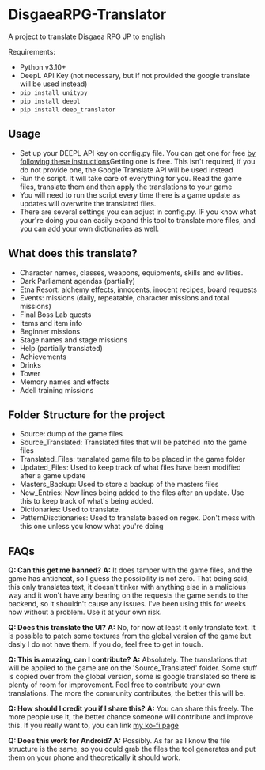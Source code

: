 # DisgaeaRPG-Translator

A project to translate Disgaea RPG JP to english

Requirements:

- Python v3.10+
- DeepL API Key (not necessary, but if not provided the google translate will be used instead)
- `pip install unitypy`
- `pip install deepl`
- `pip install deep_translator`

## Usage

- Set up your DEEPL API key on config.py file. You can get one for free [by following these instructions](https://support.deepl.com/hc/en-us/articles/360020695820-API-key-for-DeepL-API)Getting one is free. This isn't required, if you do not provide one, the Google Translate API will be used instead
- Run the script. It will take care of everything for you. Read the game files, translate them and then apply the translations to your game
- You will need to run the script every time there is a game update as updates will overwrite the translated files.
- There are several settings you can adjust in config.py. IF you know what your're doing you can easily expand this tool to translate more files, and you can add your own dictionaries as well.

## What does this translate?

- Character names, classes, weapons, equipments, skills and evilities.
- Dark Parliament agendas (partially)
- Etna Resort: alchemy effects, innocents, inocent recipes, board requests
- Events: missions (daily, repeatable, character missions and total missions)
- Final Boss Lab quests
- Items and item info
- Beginner missions
- Stage names and stage missions
- Help (partially translated)
- Achievements
- Drinks
- Tower
- Memory names and effects
- Adell training missions

## Folder Structure for the project

- Source: dump of the game files
- Source_Translated: Translated files that will be patched into the game files
- Translated_Files: translated game file to be placed in the game folder
- Updated_Files: Used to keep track of what files have been modified after a game update
- Masters_Backup: Used to store a backup of the masters files
- New_Entries: New lines being added to the files after an update. Use this to keep track of what's being added.
- Dictionaries: Used to translate.
- PatternDisctionaries: Used to translate based on regex. Don't mess with this one unless you know what you're doing

## FAQs

**Q: Can this get me banned?**
**A:** It does tamper with the game files, and the game has anticheat, so I guess the possibility is not zero. That being said, this only translates text, it doesn't tinker with anything else in a malicious way and it won't have any bearing on the requests the game sends to the backend, so it shouldn't cause any issues. I've been using this for weeks now without a problem. Use it at your own risk.

**Q: Does this translate the UI?**
**A:** No, for now at least it only translate text. It is possible to patch some textures from the global version of the game but dasly I do not have them. If you do, feel free to get in touch.

**Q: This is amazing, can I contribute?**
**A:** Absolutely. The translations that will be applied to the game are on the 'Source_Translated' folder. Some stuff is copied over from the global version, some is google translated so there is plenty of room for improvement. Feel free to contribute your own translations. The more the community contributes, the better this will be.

**Q: How should I credit you if I share this?**
**A:** You can share this freely. The more people use it, the better chance someone will contribute and improve this. If you really want to, you can link [my ko-fi page](https://ko-fi.com/ritx488879)

**Q: Does this work for Android?**
**A:** Possibly. As far as I know the file structure is the same, so you could grab the files the tool generates and put them on your phone and theoretically it should work.
